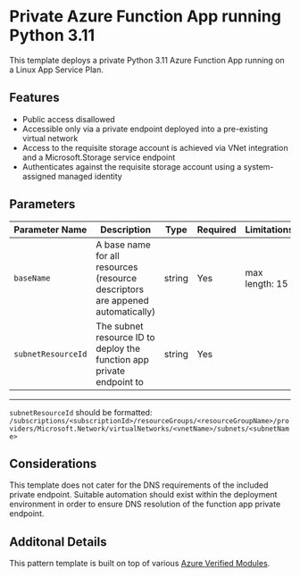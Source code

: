 # Private Azure Function App running Python 3.11

This template deploys a private Python 3.11 Azure Function App running on a Linux App Service Plan.

## Features

- Public access disallowed
- Accessible only via a private endpoint deployed into a pre-existing virtual network
- Access to the requisite storage account is achieved via VNet integration and a Microsoft.Storage service endpoint
- Authenticates against the requisite storage account using a system-assigned managed identity

## Parameters

| Parameter Name        | Description                                                                       | Type   | Required | Limitations    |
|-----------------------|-----------------------------------------------------------------------------------|--------|----------|----------------|
| `baseName`            | A base name for all resources (resource descriptors are appened automatically)    | string | Yes      | max length: 15 |
| `subnetResourceId`    | The subnet resource ID to deploy the function app private endpoint to             | string | Yes      |                |

---

`subnetResourceId` should be formatted:
     `/subscriptions/<subscriptionId>/resourceGroups/<resourceGroupName>/providers/Microsoft.Network/virtualNetworks/<vnetName>/subnets/<subnetName>`

## Considerations

This template does not cater for the DNS requirements of the included private endpoint.  Suitable automation should exist within the deployment environment in order to ensure DNS resolution of the function app private endpoint.

## Additonal Details

This pattern template is built on top of various [Azure Verified Modules](https://azure.github.io/Azure-Verified-Modules/).
